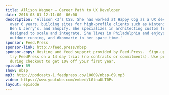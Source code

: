 ```yaml
---
title: Allison Wagner — Career Path to UX Developer
date: 2016-03-01 12:11:00 -06:00
description: 'Allison <3’s CSS. She has worked at Happy Cog as a UX developer for
  over 6 years, building sites for high-profile clients such as Nintendo, MTV, Harvard,
  Ben & Jerry’s, and Shopify. She specializes in architecting custom front-end frameworks
  designed to scale and integrate. She lives in Philadelphia and enjoys traveling,
  outdoor running, and #konmarie in her spare time.'
sponsor: Feed.Press
sponsor-link: http://feed.press/nbsp
sponsor-copy: Hosting and feed support provided by Feed.Press.  Sign-up today and
  try FeedPress on a 14 day trial (no contracts or commitments). Use promo code *nbsp*
  during checkout to get 10% off your first year.
episode: 69
show: nbsp
mp3: http://podcasts-1.feedpress.co/10609/nbsp-69.mp3
video: https://www.youtube.com/embed/LGtnaULT0Ps
layout: episode
---
```


